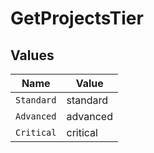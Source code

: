 # GetProjectsTier


## Values

| Name       | Value      |
| ---------- | ---------- |
| `Standard` | standard   |
| `Advanced` | advanced   |
| `Critical` | critical   |